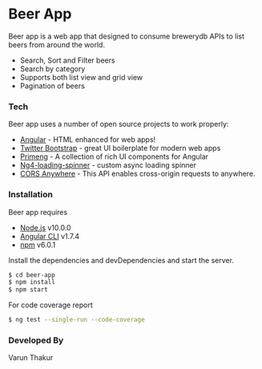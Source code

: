 # Beer App

Beer app is a web app that designed to consume brewerydb APIs to list beers from around the world. 

  - Search, Sort and Filter beers
  - Search by category
  - Supports both list view and grid view
  - Pagination of beers

### Tech

Beer app uses a number of open source projects to work properly:

* [Angular](https://angular.io/guide/quickstart) - HTML enhanced for web apps!
* [Twitter Bootstrap](http://twitter.github.com/bootstrap/) - great UI boilerplate for modern web apps
* [Primeng](https://www.primefaces.org/primeng/#/) - A collection of rich UI components for Angular
* [Ng4-loading-spinner](https://www.npmjs.com/package/ng4-loading-spinner) - custom async loading spinner
* [CORS Anywhere](https://rocky-bayou-96357.herokuapp.com/) - This API enables cross-origin requests to anywhere.


### Installation

Beer app requires 
* [Node.js](https://nodejs.org/) v10.0.0
* [Angular CLI](https://cli.angular.io/) v1.7.4 
* [npm](https://www.npmjs.com/) v6.0.1

Install the dependencies and devDependencies and start the server.

```sh
$ cd beer-app
$ npm install
$ npm start
```

For code coverage report

```sh
$ ng test --single-run --code-coverage
```

### Developed By

Varun Thakur